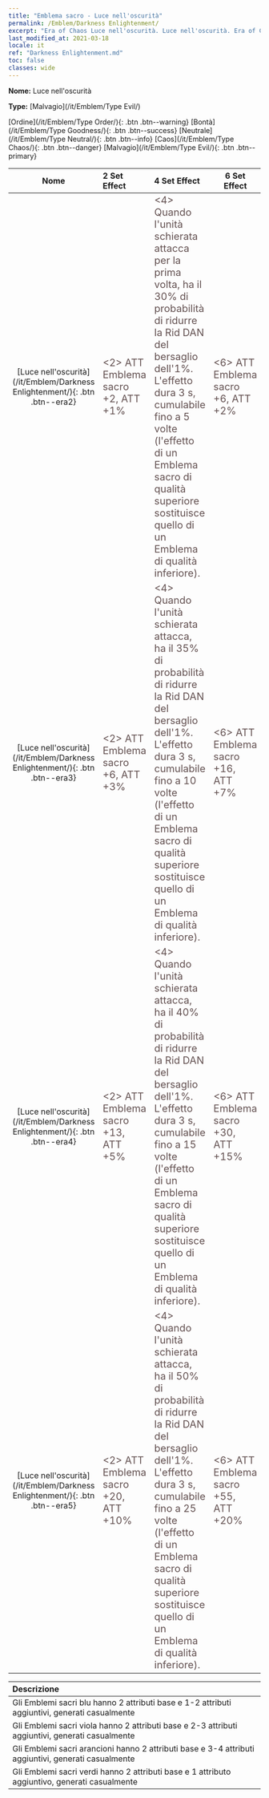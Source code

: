 ```yaml
---
title: "Emblema sacro - Luce nell'oscurità"
permalink: /Emblem/Darkness Enlightenment/
excerpt: "Era of Chaos Luce nell'oscurità. Luce nell'oscurità. Era of Chaos Emblema sacro Luce nell'oscurità. Era of Chaos Malvagio Luce nell'oscurità"
last_modified_at: 2021-03-18
locale: it
ref: "Darkness Enlightenment.md"
toc: false
classes: wide
---
```


 **Nome:** Luce nell'oscurità

 **Type:** [Malvagio](/it/Emblem/Type Evil/)

  [Ordine](/it/Emblem/Type Order/){: .btn .btn--warning}   [Bontà](/it/Emblem/Type Goodness/){: .btn .btn--success}   [Neutrale](/it/Emblem/Type Neutral/){: .btn .btn--info}   [Caos](/it/Emblem/Type Chaos/){: .btn .btn--danger}   [Malvagio](/it/Emblem/Type Evil/){: .btn .btn--primary} 

  |         Nome            |    2 Set Effect    |   4 Set Effect   | 6 Set Effect   | 
  |:-----------------------:|:-------------------|:-----------------|----------------| 
  | [Luce nell'oscurità](/it/Emblem/Darkness Enlightenment/){: .btn .btn--era2} | <span style="color: #645252;font-size:20px">&lt;2&gt; ATT Emblema sacro +2, ATT +1%</span> | <span style="color: #645252;font-size:20px">&lt;4&gt; Quando l'unità schierata attacca per la prima volta, ha il 30% di probabilità di ridurre la Rid DAN del bersaglio dell'1%. L'effetto dura 3 s, cumulabile fino a 5 volte (l'effetto di un Emblema sacro di qualità superiore sostituisce quello di un Emblema di qualità inferiore).</span> | <span style="color: #645252;font-size:20px">&lt;6&gt; ATT Emblema sacro +6, ATT +2%</span> | 
  | [Luce nell'oscurità](/it/Emblem/Darkness Enlightenment/){: .btn .btn--era3} | <span style="color: #645252;font-size:20px">&lt;2&gt; ATT Emblema sacro +6, ATT +3%</span> | <span style="color: #645252;font-size:20px">&lt;4&gt; Quando l'unità schierata attacca, ha il 35% di probabilità di ridurre la Rid DAN del bersaglio dell'1%. L'effetto dura 3 s, cumulabile fino a 10 volte (l'effetto di un Emblema sacro di qualità superiore sostituisce quello di un Emblema di qualità inferiore).</span> | <span style="color: #645252;font-size:20px">&lt;6&gt; ATT Emblema sacro +16, ATT +7%</span> | 
  | [Luce nell'oscurità](/it/Emblem/Darkness Enlightenment/){: .btn .btn--era4} | <span style="color: #645252;font-size:20px">&lt;2&gt; ATT Emblema sacro +13, ATT +5%</span> | <span style="color: #645252;font-size:20px">&lt;4&gt; Quando l'unità schierata attacca, ha il 40% di probabilità di ridurre la Rid DAN del bersaglio dell'1%. L'effetto dura 3 s, cumulabile fino a 15 volte (l'effetto di un Emblema sacro di qualità superiore sostituisce quello di un Emblema di qualità inferiore).</span> | <span style="color: #645252;font-size:20px">&lt;6&gt; ATT Emblema sacro +30, ATT +15%</span> | 
  | [Luce nell'oscurità](/it/Emblem/Darkness Enlightenment/){: .btn .btn--era5} | <span style="color: #645252;font-size:20px">&lt;2&gt; ATT Emblema sacro +20, ATT +10%</span> | <span style="color: #645252;font-size:20px">&lt;4&gt; Quando l'unità schierata attacca, ha il 50% di probabilità di ridurre la Rid DAN del bersaglio dell'1%. L'effetto dura 3 s, cumulabile fino a 25 volte (l'effetto di un Emblema sacro di qualità superiore sostituisce quello di un Emblema di qualità inferiore).</span> | <span style="color: #645252;font-size:20px">&lt;6&gt; ATT Emblema sacro +55, ATT +20%</span> | 

  |         Descrizione            | 
  |:-------------------------------|
  | Gli Emblemi sacri blu hanno 2 attributi base e 1-2 attributi aggiuntivi, generati casualmente |
  | Gli Emblemi sacri viola hanno 2 attributi base e 2-3 attributi aggiuntivi, generati casualmente |
  | Gli Emblemi sacri arancioni hanno 2 attributi base e 3-4 attributi aggiuntivi, generati casualmente |
  | Gli Emblemi sacri verdi hanno 2 attributi base e 1 attributo aggiuntivo, generati casualmente |
